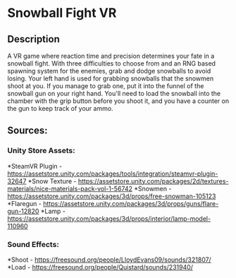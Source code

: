 # Snowball Fight VR
## Description
A VR game where reaction time and precision determines your fate in a snowball fight. With three difficulties to choose from and an RNG based spawning system for the enemies, grab and dodge snowballs to avoid losing. Your left hand is used for grabbing snowballs that the snowmen shoot at you. If you manage to grab one, put it into the funnel of the snowball gun on your right hand. You'll need to load the snowball into the chamber with the grip button before you shoot it, and you have a counter on the gun to keep track of your ammo. 

## Sources:
### Unity Store Assets:
*SteamVR Plugin - https://assetstore.unity.com/packages/tools/integration/steamvr-plugin-32647
*Snow Texture - https://assetstore.unity.com/packages/2d/textures-materials/nice-materials-pack-vol-1-56742
*Snowmen - https://assetstore.unity.com/packages/3d/props/free-snowman-105123
*Flaregun - https://assetstore.unity.com/packages/3d/props/guns/flare-gun-12820
*Lamp - https://assetstore.unity.com/packages/3d/props/interior/lamp-model-110960

### Sound Effects:
*Shoot - https://freesound.org/people/LloydEvans09/sounds/321807/
*Load - https://freesound.org/people/Quistard/sounds/231940/
